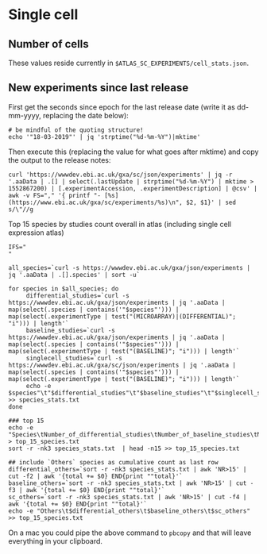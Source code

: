 # Single cell

## Number of cells

These values reside currently in `$ATLAS_SC_EXPERIMENTS/cell_stats.json`.

## New experiments since last release

First get the seconds since epoch for the last release date (write it as dd-mm-yyyy, replacing the date below):

```
# be mindful of the quoting structure!
echo '"18-03-2019"' | jq 'strptime("%d-%m-%Y")|mktime'
```

Then execute this (replacing the value for what goes after mktime) and copy the output to the release notes:

```
curl 'https://wwwdev.ebi.ac.uk/gxa/sc/json/experiments' | jq -r '.aaData | .[] | select(.lastUpdate | strptime("%d-%m-%Y") | mktime > 1552867200) | [.experimentAccession, .experimentDescription] | @csv' | awk -v FS="," '{ printf "- [%s](https://www.ebi.ac.uk/gxa/sc/experiments/%s)\n", $2, $1}' | sed s/\"//g
```

Top 15 species by studies count overall in atlas (including single cell expression atlas)

```
IFS="
"

all_species=`curl -s https://wwwdev.ebi.ac.uk/gxa/json/experiments | jq '.aaData | .[].species' | sort -u`

for species in $all_species; do
	 differential_studies=`curl -s https://wwwdev.ebi.ac.uk/gxa/json/experiments | jq '.aaData | map(select(.species | contains('"$species"'))) | map(select(.experimentType | test("(MICROARRAY)|(DIFFERENTIAL)"; "i"))) | length'`
	 baseline_studies=`curl -s https://wwwdev.ebi.ac.uk/gxa/json/experiments | jq '.aaData | map(select(.species | contains('"$species"'))) | map(select(.experimentType | test("(BASELINE)"; "i"))) | length'`
	 singlecell_studies=`curl -s https://wwwdev.ebi.ac.uk/gxa/sc/json/experiments | jq '.aaData | map(select(.species | contains('"$species"'))) | map(select(.experimentType | test("(BASELINE)"; "i"))) | length'`
	 echo -e $species"\t"$differential_studies"\t"$baseline_studies"\t"$singlecell_studies	>> species_stats.txt
done

### top 15
echo -e "Species\tNumber_of_differential_studies\tNumber_of_baseline_studies\tNumber_of_singlecell_studies" > top_15_species.txt	
sort -r -nk3 species_stats.txt  | head -n15 >> top_15_species.txt

## include `Others` species as cumulative count as last row
differential_others=`sort -r -nk3 species_stats.txt | awk 'NR>15' | cut -f2 | awk '{total += $0} END{print ""total}'`
baseline_others=`sort -r -nk3 species_stats.txt | awk 'NR>15' | cut -f3 | awk '{total += $0} END{print ""total}'`
sc_others=`sort -r -nk3 species_stats.txt | awk 'NR>15' | cut -f4 | awk '{total += $0} END{print ""total}'`
echo -e "Others\t$differential_others\t$baseline_others\t$sc_others" >> top_15_species.txt
```
On a mac you could pipe the above command to `pbcopy` and that will leave everything in your clipboard.
